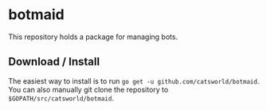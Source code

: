 # botmaid

This repository holds a package for managing bots.

## Download / Install

The easiest way to install is to run `go get -u github.com/catsworld/botmaid`. You can also manually git clone the repository to `$GOPATH/src/catsworld/botmaid`.
